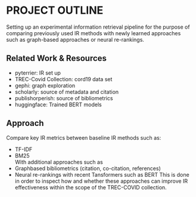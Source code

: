 # PROJECT OUTLINE
Setting up an experimental information retrieval pipeline for the purpose of comparing previously used IR methods with newly learned approaches such as graph-based approaches or neural re-rankings.

## Related Work & Resources
- pyterrier: IR set up
- TREC-Covid Collection: cord19 data set
- gephi: graph exploration
- scholarly: source of metadata and citation 
- publishorperish: source of bibliometrics
- huggingface: Trained BERT models

## Approach
Compare key IR metrics between baseline IR methods such as:  
- TF-IDF
- BM25  
With additional approaches such as
- Graphbased bibliometrics (citation, co-citation, references)
- Neural re-rankings with recent Tansformers such as BERT
This is done in order to inspect how and whether these approaches can improve IR effectiveness within the scope of the TREC-COVID collection.
